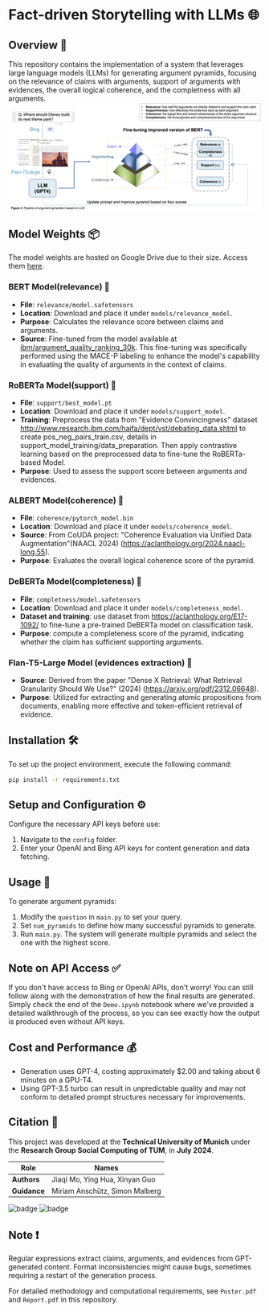 # Fact-driven Storytelling with LLMs 🌐

## Overview 📖
This repository contains the implementation of a system that leverages large language models (LLMs) for generating argument pyramids, focusing on the relevance of claims with arguments, support of arguments with evidences, the overall logical coherence, and the completness with all arguments.
![Process Overview](./pipeline.png)

## Model Weights 📦 
The model weights are hosted on Google Drive due to their size. Access them [here](https://drive.google.com/drive/folders/1UPbiBLuExIKfrYGkbWyj4pBYlNavgjLO?usp=sharing).

### BERT Model(relevance) 📕
- **File**: `relevance/model.safetensors`
- **Location**: Download and place it under `models/relevance_model`.
- **Purpose**: Calculates the relevance score between claims and arguments.
- **Source**: Fine-tuned from the model available at [ibm/argument_quality_ranking_30k](https://huggingface.co/datasets/ibm/argument_quality_ranking_30k). This fine-tuning was specifically performed using the MACE-P labeling to enhance the model's capability in evaluating the quality of arguments in the context of claims.

### RoBERTa Model(support) 📗
- **File**: `support/best_model.pt`
- **Location**: Download and place it under `models/support_model`.
- **Training**: Preprocess the data from "Evidence Convincingness" dataset http://www.research.ibm.com/haifa/dept/vst/debating_data.shtml to create pos_neg_pairs_train.csv, details in support_model_training/data_preparation. Then apply contrastive learning based on the preprocessed data to fine-tune the RoBERTa-based Model.
- **Purpose**: Used to assess the support score between arguments and evidences.

### ALBERT Model(coherence) 📘
- **File**: `coherence/pytorch_model.bin`
- **Location**: Download and place it under `models/coherence_model`.
- **Source**: From CoUDA project: "Coherence Evaluation via Unified Data Augmentation"(NAACL 2024) (https://aclanthology.org/2024.naacl-long.55).
- **Purpose**: Evaluates the overall logical coherence score of the pyramid.

### DeBERTa Model(completeness) 📙
- **File**: `completness/model.safetensors`
- **Location**: Download and place it under `models/completeness_model`.
- **Dataset and training**: use dataset from https://aclanthology.org/E17-1092/ to fine-tune a pre-trained DeBERTa model on classification task.
- **Purpose**: compute a completeness score of the pyramid, indicating whether the claim has sufficient supporting arguments.

### Flan-T5-Large Model (evidences extraction) 📔
- **Source**: Derived from the paper "Dense X Retrieval: What Retrieval Granularity Should We Use?" (2024) (https://arxiv.org/pdf/2312.06648). 
- **Purpose**: Utilized for extracting and generating atomic propositions from documents, enabling more effective and token-efficient retrieval of evidence.

## Installation 🛠️
To set up the project environment, execute the following command:

```bash
pip install -r requirements.txt
```
## Setup and Configuration ⚙️
Configure the necessary API keys before use:
1. Navigate to the `config` folder.
2. Enter your OpenAI and Bing API keys for content generation and data fetching.

## Usage 🚀
To generate argument pyramids:
1. Modify the `question` in `main.py` to set your query.
2. Set `num_pyramids` to define how many successful pyramids to generate.
3. Run `main.py`. The system will generate multiple pyramids and select the one with the highest score.

## Note on API Access ✅
If you don't have access to Bing or OpenAI APIs, don't worry! You can still follow along with the demonstration of how the final results are generated. Simply check the end of the `Demo.ipynb` notebook where we've provided a detailed walkthrough of the process, so you can see exactly how the output is produced even without API keys.
   
## Cost and Performance 💰
- Generation uses GPT-4, costing approximately $2.00 and taking about 6 minutes on a GPU-T4.
- Using GPT-3.5 turbo can result in unpredictable quality and may not conform to detailed prompt structures necessary for improvements.

## Citation 🌟

This project was developed at the **Technical University of Munich** under the **Research Group Social Computing of TUM**, in **July 2024**.

| Role        | Names                              |
|-------------|------------------------------------|
| **Authors** | Jiaqi Mo, Ying Hua, Xinyan Guo     |
| **Guidance**| Miriam Anschütz, Simon Malberg     |

![badge](https://img.shields.io/badge/University-TUM-blue)
![badge](https://img.shields.io/badge/Year-2024-red)


## Note ❗
Regular expressions extract claims, arguments, and evidences from GPT-generated content. Format inconsistencies might cause bugs, sometimes requiring a restart of the generation process.

For detailed methodology and computational requirements, see `Poster.pdf` and `Report.pdf` in this repository.
